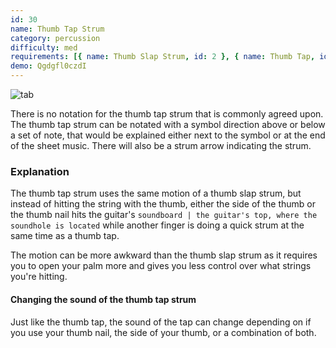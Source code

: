 ```yaml
---
id: 30
name: Thumb Tap Strum
category: percussion
difficulty: med
requirements: [{ name: Thumb Slap Strum, id: 2 }, { name: Thumb Tap, id: 29 }]
demo: Qgdgfl0czdI
---
```


![tab](/img/t/thumb-tap-strum.jpg)

There is no notation for the thumb tap strum that is commonly agreed upon. The thumb tap strum can be notated with a symbol direction above or below a set of note, that would be explained either next to the symbol or at the end of the sheet music. There will also be a strum arrow indicating the strum.

### Explanation

The thumb tap strum uses the same motion of a thumb slap strum, but instead of hitting the string with the thumb, either the side of the thumb or the thumb nail hits the guitar's `soundboard | the guitar's top, where the soundhole is located` while another finger is doing a quick strum at the same time as a thumb tap.

The motion can be more awkward than the thumb slap strum as it requires you to open your palm more and gives you less control over what strings you're hitting.

#### Changing the sound of the thumb tap strum

Just like the thumb tap, the sound of the tap can change depending on if you use your thumb nail, the side of your thumb, or a combination of both.
